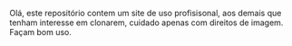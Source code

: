 Olá, este repositório contem um site de uso profisisonal, aos demais que tenham interesse em clonarem, cuidado apenas com direitos de imagem. Façam bom uso.
